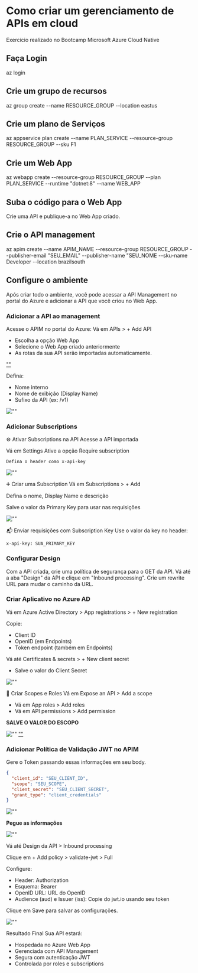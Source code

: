 # Como criar um gerenciamento de APIs em cloud

Exercício realizado no Bootcamp Microsoft Azure Cloud Native

## Faça Login

az login

## Crie um grupo de recursos
az group create --name RESOURCE_GROUP --location eastus

## Crie um plano de Serviços
az appservice plan create --name PLAN_SERVICE --resource-group RESOURCE_GROUP --sku F1  

## Crie um Web App
az webapp create --resource-group RESOURCE_GROUP --plan PLAN_SERVICE --runtime "dotnet:8" --name WEB_APP

## Suba o código para o Web App
Crie uma API e publique-a no Web App criado.

## Crie o API management
az apim create --name APIM_NAME --resource-group RESOURCE_GROUP --publisher-email "SEU_EMAIL" --publisher-name "SEU_NOME --sku-name Developer --location brazilsouth

## Configure o ambiente

Após criar todo o ambiente, você pode acessar a API Management no portal do Azure e adicionar a API que você criou no Web App.

### Adicionar a API ao management

Acesse o APIM no portal do Azure:
Vá em APIs > + Add API

- Escolha a opção Web App
- Selecione o Web App criado anteriormente
- As rotas da sua API serão importadas automaticamente.

[""](imagens/add-api.PNG)

Defina:

- Nome interno
- Nome de exibição (Display Name)
- Sufixo da API (ex: /v1)

![""](imagens/create-api.PNG)


### Adicionar Subscriptions

⚙️ Ativar Subscriptions na API
Acesse a API importada

Vá em Settings
Ative a opção Require subscription

`Defina o header como x-api-key`

![""](imagens/config-subscriptions.PNG)

➕ Criar uma Subscription
Vá em Subscriptions > + Add

Defina o nome, Display Name e descrição

Salve o valor da Primary Key para usar nas requisições

![""](imagens/add-subscription.PNG)


📬 Enviar requisições com Subscription Key
Use o valor da key no header:

`x-api-key: SUA_PRIMARY_KEY`

### Configurar Design 

Com a API criada, crie uma política de segurança para o GET da API. Vá até a aba "Design" da API e clique em "Inbound processing". Crie um rewrite URL para mudar o caminho da URL.


### Criar Aplicativo no Azure AD
Vá em Azure Active Directory > App registrations > + New registration

Copie:

- Client ID
- OpenID (em Endpoints)
- Token endpoint (também em Endpoints)

Vá até Certificates & secrets > + New client secret

- Salve o valor do Client Secret

![""](imagens/secret.PNG)

🔐 Criar Scopes e Roles
Vá em Expose an API > Add a scope

- Vá em App roles > Add roles 
- Vá em API permissions > Add permission

**SALVE O VALOR DO ESCOPO**

![""](imagens/roles.PNG)
[""](imagens/roles-permission.PNG)


### Adicionar Política de Validação JWT no APIM

Gere o Token passando essas informações em seu body.
```json
{
  "client_id": "SEU_CLIENT_ID",
  "scope": "SEU_SCOPE",
  "client_secret": "SEU_CLIENT_SECRET",
  "grant_type": "client_credentials"
} 
```
![""](imagens/token-gerado.PNG)

**Pegue as informações**

![""](imagens/decoder-payload.PNG)

Vá até Design da API > Inbound processing

Clique em + Add policy > validate-jwt > Full

Configure:

- Header: Authorization
- Esquema: Bearer
- OpenID URL: URL do OpenID
- Audience (aud) e Issuer (iss): Copie do jwt.io usando seu token

Clique em Save para salvar as configurações.

![""](imagens/config-jwt.PNG)

Resultado Final
Sua API estará:

- Hospedada no Azure Web App
- Gerenciada com API Management
- Segura com autenticação JWT
- Controlada por roles e subscriptions
